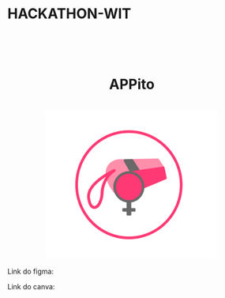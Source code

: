 # HACKATHON-WIT

<div align="center">
  <br/>
  <br/>
  <br/>
    <div>
      <h1>APPito</h1>
    </div>
    <br/>
    <img src="https://github.com/annacarolinaf/HACKATHON-WIT/blob/main/APITO%203.png" width="350" height="300"/>
</div>



Link do figma: 

Link do canva: 
